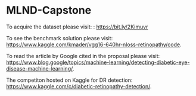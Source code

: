 # MLND-Capstone

To acquire the dataset please visit: : https://bit.ly/2Kimuvr

To see the benchmark solution please visit: https://www.kaggle.com/kmader/vgg16-640hr-nloss-retinopathy/code.

To read the article by Google cited in the proposal please visit: https://www.blog.google/topics/machine-learning/detecting-diabetic-eye-disease-machine-learning/.

The competiton hosted on Kaggle for DR detection: https://www.kaggle.com/c/diabetic-retinopathy-detection/.
